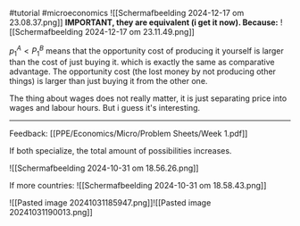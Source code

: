 #tutorial #microeconomics 
![[Scherm­afbeelding 2024-12-17 om 23.08.37.png]]
**IMPORTANT, they are equivalent (i get it now). Because:**
![[Scherm­afbeelding 2024-12-17 om 23.11.49.png]]

$p_1^A < P_1^B$ means that the opportunity cost of producing it yourself is larger than the cost of just buying it.
which is exactly the same as comparative advantage. The opportunity cost (the lost money by not producing other things) is larger than just buying it from the other one.

The thing about wages does not really matter, it is just separating price into wages and labour hours. But i guess it's interesting.

---

Feedback: [[PPE/Economics/Micro/Problem Sheets/Week 1.pdf]]

If both specialize, the total amount of possibilities increases.


![[Scherm­afbeelding 2024-10-31 om 18.56.26.png]]


If more countries:
![[Scherm­afbeelding 2024-10-31 om 18.58.43.png]]



![[Pasted image 20241031185947.png]]![[Pasted image 20241031190013.png]]